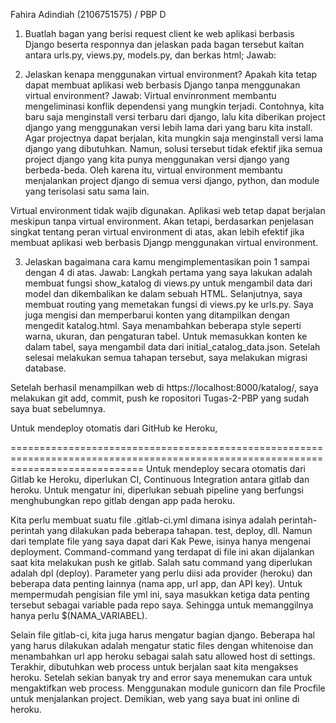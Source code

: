 Fahira Adindiah (2106751575) / PBP D

1. Buatlah bagan yang berisi request client ke web aplikasi berbasis Django beserta responnya dan jelaskan pada bagan tersebut kaitan antara urls.py, views.py, models.py, dan berkas html;
Jawab:


2. Jelaskan kenapa menggunakan virtual environment? Apakah kita tetap dapat membuat aplikasi web berbasis Django tanpa menggunakan virtual environment?
Jawab:
Virtual envinronment membantu mengeliminasi konflik dependensi yang mungkin terjadi. Contohnya, kita baru saja menginstall versi terbaru dari django, lalu kita diberikan project django yang menggunakan versi lebih lama dari yang baru kita install. Agar projectnya dapat berjalan, kita mungkin saja menginstall versi lama django yang dibutuhkan. Namun, solusi tersebut tidak efektif jika semua project django yang kita punya menggunakan versi django yang berbeda-beda. Oleh karena itu, virtual environment membantu menjalankan project django di semua versi django, python, dan module yang terisolasi satu sama lain.

Virtual environment tidak wajib digunakan. Aplikasi web tetap dapat berjalan meskipun tanpa virtual environment. Akan tetapi, berdasarkan penjelasan singkat tentang peran virtual environment di atas, akan lebih efektif jika membuat aplikasi web berbasis Djangp menggunakan virtual environment.

3. Jelaskan bagaimana cara kamu mengimplementasikan poin 1 sampai dengan 4 di atas.
Jawab:
Langkah pertama yang saya lakukan adalah membuat fungsi show_katalog di views.py untuk mengambil data dari model dan dikembalikan ke dalam sebuah HTML. Selanjutnya, saya membuat routing yang memetakan fungsi di views.py ke urls.py. Saya juga mengisi dan memperbarui konten yang ditampilkan dengan mengedit katalog.html. Saya menambahkan beberapa style seperti warna, ukuran, dan pengaturan tabel. Untuk memasukkan konten ke dalam tabel, saya mengambil data dari initial_catalog_data.json. Setelah selesai melakukan semua tahapan tersebut, saya melakukan migrasi database.

Setelah berhasil menampilkan web di https://localhost:8000/katalog/, saya melakukan git add, commit, push ke ropositori Tugas-2-PBP yang sudah saya buat sebelumnya.

Untuk mendeploy otomatis dari GitHub ke Heroku, 




===================================================================================================================================
Untuk mendeploy secara otomatis dari Gitlab ke Heroku, diperlukan CI, Continuous Integration antara gitlab dan heroku. Untuk mengatur ini, diperlukan sebuah pipeline yang berfungsi menghubungkan repo gitlab dengan app pada heroku.

Kita perlu membuat suatu file .gitlab-ci.yml dimana isinya adalah perintah-perintah yang dilakukan pada beberapa tahapan. test, deploy, dll. Namun dari template file yang saya dapat dari Kak Pewe, isinya hanya mengenai deployment. Command-command yang terdapat di file ini akan dijalankan saat kita melakukan push ke gitlab. Salah satu command yang diperlukan adalah dpl (deploy). Parameter yang perlu diisi ada provider (heroku) dan beberapa data penting lainnya (nama app, url app, dan API key). Untuk mempermudah pengisian file yml ini, saya masukkan ketiga data penting tersebut sebagai variable pada repo saya. Sehingga untuk memanggilnya hanya perlu $(NAMA_VARIABEL).

Selain file gitlab-ci, kita juga harus mengatur bagian django. Beberapa hal yang harus dilakukan adalah mengatur static files dengan whitenoise dan menambahkan url app heroku sebagai salah satu allowed host di settings. Terakhir, dibutuhkan web process untuk berjalan saat kita mengakses heroku. Setelah sekian banyak try and error saya menemukan cara untuk mengaktifkan web process. Menggunakan module gunicorn dan file Procfile untuk menjalankan project. Demikian, web yang saya buat ini online di heroku.